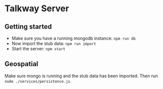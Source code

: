 # Talkway Server

## Getting started
- Make sure you have a running mongodb instance: `npm run db`
- Now import the stub data: `npm run import`
- Start the server: `npm start`

## Geospatial
Make sure mongo is running and the stub data has been imported. Then run `node ./services/persistence.js`.
